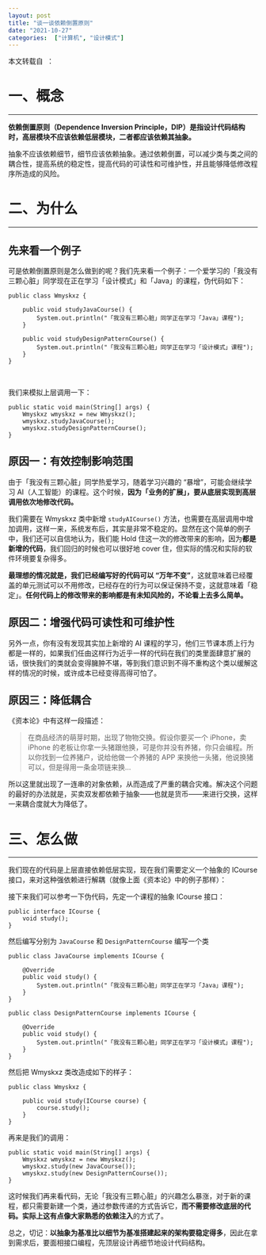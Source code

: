 ```yaml
---
layout: post
title: "谈一谈依赖倒置原则"
date: "2021-10-27"
categories:  ["计算机", "设计模式"]
---
```


本文转载自  ：

# 一、概念

* * *

**依赖倒置原则（Dependence Inversion Principle，DIP）是指设计代码结构时，高层模块不应该依赖低层模块，二者都应该依赖其抽象。**

抽象不应该依赖细节，细节应该依赖抽象。通过依赖倒置，可以减少类与类之间的耦合性，提高系统的稳定性，提高代码的可读性和可维护性，并且能够降低修改程序所造成的风险。

# 二、为什么

* * *

## 先来看一个例子

可是依赖倒置原则是怎么做到的呢？我们先来看一个例子：一个爱学习的「我没有三颗心脏」同学现在正在学习「设计模式」和「Java」的课程，伪代码如下：

```
public class Wmyskxz {

    public void studyJavaCourse() {
        System.out.println("「我没有三颗心脏」同学正在学习「Java」课程");
    }

    public void studyDesignPatternCourse() {
        System.out.println("「我没有三颗心脏」同学正在学习「设计模式」课程");
    }
}
```

 

我们来模拟上层调用一下：

```
public static void main(String[] args) {
    Wmyskxz wmyskxz = new Wmyskxz();
    wmyskxz.studyJavaCourse();
    wmyskxz.studyDesignPatternCourse();
}
```

## 原因一：有效控制影响范围

由于「我没有三颗心脏」同学热爱学习，随着学习兴趣的 “暴增”，可能会继续学习 AI（人工智能）的课程。这个时候，**因为「业务的扩展」，要从底层实现到高层调用依次地修改代码。**

我们需要在 Wmyskxz 类中新增 `studyAICourse()` 方法，也需要在高层调用中增加调用，这样一来，系统发布后，其实是非常不稳定的。显然在这个简单的例子中，我们还可以自信地认为，我们能 Hold 住这一次的修改带来的影响，因为**都是新增的代码**，我们回归的时候也可以很好地 cover 住，但实际的情况和实际的软件环境要复杂得多。

**最理想的情况就是，我们已经编写好的代码可以 “万年不变”**，这就意味着已经覆盖的单元测试可以不用修改，已经存在的行为可以保证保持不变，这就意味着「稳定」。**任何代码上的修改带来的影响都是有未知风险的，不论看上去多么简单。**

## 原因二：增强代码可读性和可维护性

另外一点，你有没有发现其实加上新增的 AI 课程的学习，他们三节课本质上行为都是一样的，如果我们任由这样行为近乎一样的代码在我们的类里面肆意扩展的话，很快我们的类就会变得臃肿不堪，等到我们意识到不得不重构这个类以缓解这样的情况的时候，或许成本已经变得高得可怕了。

## 原因三：降低耦合

《资本论》中有这样一段描述：

> 在商品经济的萌芽时期，出现了物物交换。假设你要买一个 iPhone，卖 iPhone 的老板让你拿一头猪跟他换，可是你并没有养猪，你只会编程。所以你找到一位养猪户，说给他做一个养猪的 APP 来换他一头猪，他说换猪可以，但是得用一条金项链来换...

所以这里就出现了一连串的对象依赖，从而造成了严重的耦合灾难。解决这个问题的最好的办法就是，买卖双发都依赖于抽象——也就是货币——来进行交换，这样一来耦合度就大为降低了。

# 三、怎么做

* * *

我们现在的代码是上层直接依赖低层实现，现在我们需要定义一个抽象的 ICourse 接口，来对这种强依赖进行解耦（就像上面《资本论》中的例子那样）：

接下来我们可以参考一下伪代码，先定一个课程的抽象 ICourse 接口：

```
public interface ICourse {
    void study();
}
```

然后编写分别为 `JavaCourse` 和 `DesignPatternCourse` 编写一个类

```
public class JavaCourse implements ICourse {

    @Override
    public void study() {
        System.out.println("「我没有三颗心脏」同学正在学习「Java」课程");
    }
}

public class DesignPatternCourse implements ICourse {

    @Override
    public void study() {
        System.out.println("「我没有三颗心脏」同学正在学习「设计模式」课程");
    }
}
```

然后把 Wmyskxz 类改造成如下的样子：

```
public class Wmyskxz {

    public void study(ICourse course) {
        course.study();
    }
}
```

再来是我们的调用：

```
public static void main(String[] args) {
    Wmyskxz wmyskxz = new Wmyskxz();
    wmyskxz.study(new JavaCourse());
    wmyskxz.study(new DesignPatternCourse());
}
```

这时候我们再来看代码，无论「我没有三颗心脏」的兴趣怎么暴涨，对于新的课程，都只需要新建一个类，通过参数传递的方式告诉它，**而不需要修改底层的代码。**实际上这有点像大家熟悉的**依赖注入**的方式了。

总之，切记：**以抽象为基准比以细节为基准搭建起来的架构要稳定得多**，因此在拿到需求后，要面相接口编程，先顶层设计再细节地设计代码结构。
